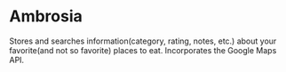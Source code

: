 # Ambrosia
Stores and searches information(category, rating, notes, etc.) about your favorite(and not so favorite) places to eat. 
Incorporates the Google Maps API.
